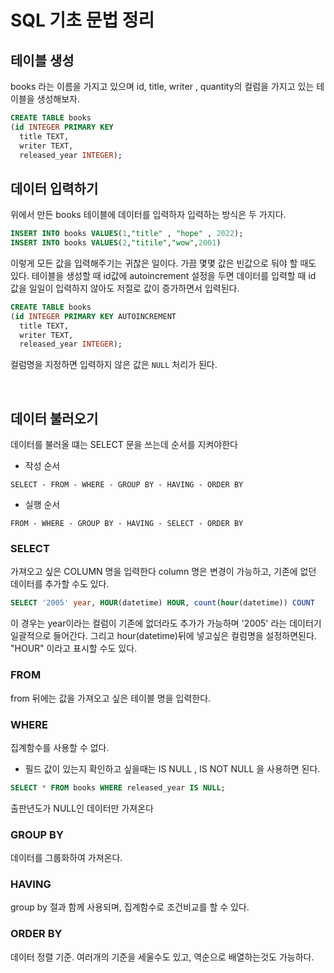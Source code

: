 # SQL 기초 문법 정리

## 테이블 생성
books 라는 이름을 가지고 있으며 id, title, writer , quantity의 컬럼을 가지고 있는 테이블을 생성해보자.
```sql
CREATE TABLE books
(id INTEGER PRIMARY KEY
  title TEXT,
  writer TEXT,
  released_year INTEGER);
```

## 데이터 입력하기

위에서 만든 books 테이블에 데이터를 입력하자 입력하는 방식은 두 가지다.
```sql
INSERT INTO books VALUES(1,"title" , "hope" , 2022);
INSERT INTO books VALUES(2,"titile","wow",2001)
```
이렇게 모든 값을 입력해주기는 귀찮은 일이다. 가끔 몇몇 값은 빈값으로 둬야 할 때도 있다. 테이블을 생성할 때 id값에 autoincrement 설정을 두면 데이터를 입력할 때 id 값을 일일이 입력하지 않아도 저절로 값이 증가하면서 입력된다.

```sql
CREATE TABLE books
(id INTEGER PRIMARY KEY AUTOINCREMENT
  title TEXT, 
  writer TEXT, 
  released_year INTEGER);
```
컬럼명을 지정하면 입력하지 않은 값은 `NULL` 처리가 된다.

<br>

## 데이터 불러오기
데이터를 불러올 떄는 SELECT 문을 쓰는데 순서를 지켜야한다
- 작성 순서
```
SELECT - FROM - WHERE - GROUP BY - HAVING - ORDER BY
```
- 실행 순서
```
FROM - WHERE - GROUP BY - HAVING - SELECT - ORDER BY
```

### SELECT  
가져오고 싶은 COLUMN 명을 입력한다
column 명은 변경이 가능하고, 기존에 없던 데이터를 추가할 수도 있다.
```sql
SELECT '2005' year, HOUR(datetime) HOUR, count(hour(datetime)) COUNT
```
이 경우는 year이라는 컬럼이 기존에 없더라도 추가가 가능하며 '2005' 라는 데이터기 일괄적으로 들어간다. 그리고 hour(datetime)뒤에 넣고싶은 컬럼명을 설정하면된다. "HOUR" 이라고 표시할 수도 있다.

### FROM
from 뒤에는 값을 가져오고 싶은 테이블 명을 입력한다.

### WHERE
집계함수를 사용할 수 없다.
- 필드 값이 있는지 확인하고 싶을때는 IS NULL , IS NOT NULL 을 사용하면 된다.
  
```sql
SELECT * FROM books WHERE released_year IS NULL;
```
출판년도가 NULL인 데이터만 가져온다

### GROUP BY
데이터를 그룹화하여 가져온다.

### HAVING
group by 절과 함께 사용되며, 집계함수로 조건비교를 할 수 있다.

### ORDER BY
데이터 정렬 기준. 여러개의 기준을 세울수도 있고, 역순으로 배열하는것도 가능하다.